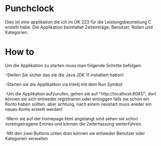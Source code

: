 # Punchclock
Dies ist eine applikation die ich im ÜK 223 für die Leistungsbeurteilung C erstellt habe. 
Die Applikation beinhaltet Zeiteinträge, Benutzer, Rollen und Kategorien.

# How to
Um die Applikation zu starten muss man folgende Schritte befolgen:

-Stellen Sie sicher das sie die Java JDK 11 installiert haben!

-Starten sie die Applikattion via Intelij mit dem Run Symbol

-Um die Applikation aufzurufen, gehen sie auf "http://localhost:8081/", dort können sie sich entweder registrieren oder einloggen falls sie schon ein Konto haben sollten,
aber achtung, nach einem neustart muss wieder ein neues Konto erstellt werden!

-Wenn sie auf der homepage.html angelangt sind sehen sie schon voreingetragene Entries und können die Zeiterfassung weiterführen.

-Mit den zwei Buttons unten dran können sie entweder Benutzer oder Kategorien verwalten
